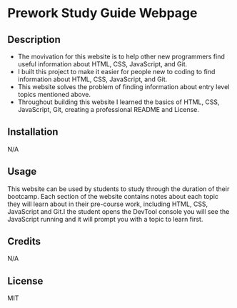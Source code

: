 # Prework Study Guide Webpage

## Description


- The movivation for this website is to help other new programmers find useful information about HTML, CSS, JavaScript, and Git.
- I built this project to make it easier for people new to coding to find information about HTML, CSS, JavaScript, and Git.
- This website solves the problem of finding information about entry level topics mentioned above.
- Throughout building this website I learned the basics of HTML, CSS, JavaScript, Git, creating a professional README and License.

## Installation

N/A

## Usage

This website can be used by students to study through the duration of their bootcamp. Each section of the website contains notes about each topic they will learn about in their pre-course work, including HTML, CSS, JavaScript and Git.I the student opens the DevTool console you will see the JavaScript running and it will prompt you with a topic to learn first.

## Credits

N/A

## License

MIT

